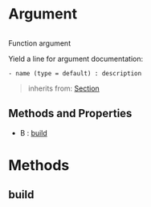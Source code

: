 # Argument



``` python

```

Function argument

Yield a line for argument documentation:
```
- name (type = default) : description
```




> inherits from: [Section](section.md) 

## Methods and Properties
- B : [build](#build) 

# Methods

## build

``` python

```





